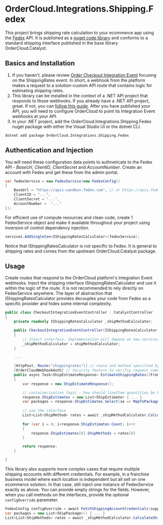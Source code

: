 # OrderCloud.Integrations.Shipping.Fedex

This project brings shipping rate calculation to your ecommerce app using the [Fedex](https://developer.fedex.com/api/en-us/get-started.html) API. It is published as a [nuget code library](https://www.nuget.org/packages/OrderCloud.Integrations.Shipping.Fedex) and conforms to a standard shipping interface published in the base library OrderCloud.Catalyst.

## Basics and Installation

1. If you haven't, please review [Order Checkout Integration Event](https://ordercloud.io/knowledge-base/order-checkout-integration) focusing on the ShippingRates event. In short, a webhook from the platform makes a request to a solution-custom API route that contains logic for estimating shipping rates. 
2. This library can be installed in the context of a .NET API project that responds to those webhooks. If you already have a .NET API project, great. If not, you can [follow this guide](https://ordercloud.io/knowledge-base/start-dotnet-middleware-from-scratch). After you have published your API, you will need to configure OrderCloud to point its Integration Event webhooks at your API. 
3. In your .NET project, add the OrderCloud.Integrations.Shipping.Fedex nuget package with either the Visual Studio UI or the dotnet CLI.

```dotnet add package OrderCloud.Integrations.Shipping.Fedex```

## Authentication and Injection

You will need these configuration data points to authneticate to the Fedex API - *BaseUrl*, *ClientID*, *ClientSecret* and *AccountNumber*. Create an account with Fedex and get these from the admin portal.

```c#
var fedexService = new FedexService(new FedexConfig()
{
	BaseUrl = "https://apis-sandbox.fedex.com", // or https://apis.fedex.com
	ClientID = "...",
	ClientSecret = "...",
	AccountNumber =  "..."
});
```

For efficient use of compute resources and clean code, create 1 FedexService object and make it available throughout your project using inversion of control dependency injection. 

```c#
services.AddSingleton<IShippingRatesCalculator>(fedexService);
```

Notice that IShippingRatesCalculator is not specific to Fedex. It is general to shipping rates and comes from the upstream OrderCloud.Catalyst package. 


## Usage 

Create routes that respond to the OrderCloud platform's Integration Event webhooks. Inject the shipping interface IShippingRatesCalculator and use it within the logic of the route. It is not recommended to rely directly on FedexService anywhere. The layer of abstraction that IShippingRatesCalculator provides decouples your code from Fedex as a specific provider and hides some internal complexity.

```c#
public class CheckoutIntegrationEventController : CatalystController
{
	private readonly IShippingRatesCalculator _shipMethodCalculator;

	public CheckoutIntegrationEventController(IShippingRatesCalculator shipMethodCalculator)
	{
		// Inject interface. Implementation will depend on how services were registered, FedexService in this case.
		_shipMethodCalculator = shipMethodCalculator; 
	}

	....

	[HttpPost, Route("shippingrates")] // route and method specified by OrderCloud platform
	[OrderCloudWebhookAuth] // Security feature to verifiy request came from Ordercloud.
	public async Task<ShipEstimateResponse> EstimateShippingRates([FromBody] OrderCalculatePayload<CheckoutConfig> payload)
	{
		var response = new ShipEstimateResponse();

		// containerization logic - how should lineItem quantities be boxed into a set of shipped packages?
		response.ShipEstimates = new List<ShipEstimate> { ... }
		var packages = response.ShipEstimates.Select(se => MapToPackages(response.ShipEstimates));
		
		// use the interface
		List<List<ShipMethod> rates = await _shipMethodCalculator.CalculateShipMethodsAsync(packages);
		
		for (var i = 0; i<response.ShipEstimates.Count; i++) 
		{
			response.ShipEstimates[0].ShipMethods = rates[0]
		}

		return response;
	}

}
```

This library also supports more complex cases that require mulitple shipping accounts with different credentials. For example, in a franchise business model where each location is independent but all sell on one ecommerce solution. In that case, still inject one instance of FedexService exactly as above. You can provide empty strings for the fields. However, when you call methods on the interfaces, provide the optional `configOverride` parameter. 

```c#
FedexConfig configOverride = await FetchShippingAccountCredentials(supplierID)
var packages = new List<ShipPackage>() { ... }
List<List<ShipMethods> rates = await _shipMethodCalculator.CalculateShipMethodsAsync(packages, configOverride);
```
